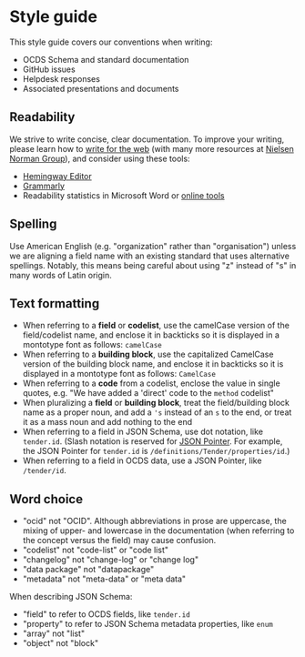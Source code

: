 # Style guide

This style guide covers our conventions when writing:

* OCDS Schema and standard documentation
* GitHub issues
* Helpdesk responses
* Associated presentations and documents

## Readability

We strive to write concise, clear documentation. To improve your writing, please learn how to [write for the web](https://www.usa.gov/style-guide/writing-for-web) (with many more resources at [Nielsen Norman Group](https://www.nngroup.com/topic/writing-web/)), and consider using these tools:

* [Hemingway Editor](http://www.hemingwayapp.com/)
* [Grammarly](https://www.grammarly.com/)
* Readability statistics in Microsoft Word or [online tools](https://www.webfx.com/tools/read-able/flesch-kincaid.html)

## Spelling

Use American English (e.g. "organization" rather than "organisation") unless we are aligning a field name with an existing standard that uses alternative spellings. Notably, this means being careful about using "z" instead of "s" in many words of Latin origin.

## Text formatting

* When referring to a **field** or **codelist**, use the camelCase version of the field/codelist name, and enclose it in backticks so it is displayed in a montotype font as follows: `camelCase`
* When referring to a **building block**, use the capitalized CamelCase version of the building block name, and enclose it in backticks so it is displayed in a montotype font as follows: `CamelCase`
* When referring to a **code** from a codelist, enclose the value in single quotes, e.g. "We have added a 'direct' code to the `method` codelist"
* When pluralizing a **field** or **building block**, treat the field/building block name as a proper noun, and add a `'s` instead of an `s` to the end, or treat it as a mass noun and add nothing to the end
* When referring to a field in JSON Schema, use dot notation, like `tender.id`. (Slash notation is reserved for [JSON Pointer](http://tools.ietf.org/html/rfc6901). For example, the JSON Pointer for `tender.id` is `/definitions/Tender/properties/id`.)
* When referring to a field in OCDS data, use a JSON Pointer, like `/tender/id`.

## Word choice

* "ocid" not "OCID". Although abbreviations in prose are uppercase, the mixing of upper- and lowercase in the documentation (when referring to the concept versus the field) may cause confusion.
* "codelist" not "code-list" or "code list"
* "changelog" not "change-log" or "change log"
* "data package" not "datapackage"
* "metadata" not "meta-data" or "meta data"

When describing JSON Schema:

* "field" to refer to OCDS fields, like `tender.id`
* "property" to refer to JSON Schema metadata properties, like `enum`
* "array" not "list"
* "object" not "block"
